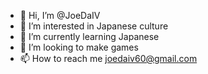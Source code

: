 - 👋 Hi, I’m @JoeDaIV
- 👀 I’m interested in Japanese culture
- 🌱 I’m currently learning Japanese
- 💞️ I’m looking to make games
- 📫 How to reach me joedaiv60@gmail.com

<!---
JoeDaIV/JoeDaIV is a ✨ special ✨ repository because its `README.md` (this file) appears on your GitHub profile.
You can click the Preview link to take a look at your changes.
--->

